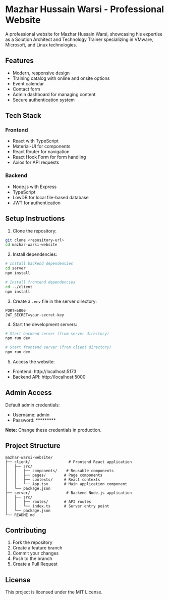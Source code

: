 # Mazhar Hussain Warsi - Professional Website

A professional website for Mazhar Hussain Warsi, showcasing his expertise as a Solution Architect and Technology Trainer specializing in VMware, Microsoft, and Linux technologies.

## Features

- Modern, responsive design
- Training catalog with online and onsite options
- Event calendar
- Contact form
- Admin dashboard for managing content
- Secure authentication system

## Tech Stack

### Frontend
- React with TypeScript
- Material-UI for components
- React Router for navigation
- React Hook Form for form handling
- Axios for API requests

### Backend
- Node.js with Express
- TypeScript
- LowDB for local file-based database
- JWT for authentication

## Setup Instructions

1. Clone the repository:
```bash
git clone <repository-url>
cd mazhar-warsi-website
```

2. Install dependencies:
```bash
# Install backend dependencies
cd server
npm install

# Install frontend dependencies
cd ../client
npm install
```

3. Create a `.env` file in the server directory:
```
PORT=5000
JWT_SECRET=your-secret-key
```

4. Start the development servers:
```bash
# Start backend server (from server directory)
npm run dev

# Start frontend server (from client directory)
npm run dev
```

5. Access the website:
- Frontend: http://localhost:5173
- Backend API: http://localhost:5000

## Admin Access

Default admin credentials:
- Username: admin
- Password: *********

**Note:** Change these credentials in production.

## Project Structure

```
mazhar-warsi-website/
├── client/                 # Frontend React application
│   ├── src/
│   │   ├── components/    # Reusable components
│   │   ├── pages/        # Page components
│   │   ├── contexts/     # React contexts
│   │   └── App.tsx       # Main application component
│   └── package.json
├── server/                # Backend Node.js application
│   ├── src/
│   │   ├── routes/       # API routes
│   │   └── index.ts      # Server entry point
│   └── package.json
└── README.md
```

## Contributing

1. Fork the repository
2. Create a feature branch
3. Commit your changes
4. Push to the branch
5. Create a Pull Request

## License

This project is licensed under the MIT License. 
